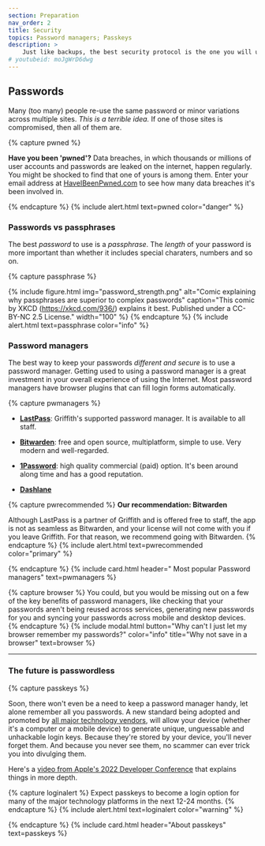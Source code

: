 ```yaml
---
section: Preparation
nav_order: 2
title: Security 
topics: Password managers; Passkeys
description: >
    Just like backups, the best security protocol is the one you will use. 
# youtubeid: moJgWrD6dwg
---
```


## Passwords

Many (too many) people re-use the same password or minor variations across multiple sites. _This is a terrible idea._ If one of those sites is compromised, then all of them are.

{% capture pwned %}

**Have you been 'pwned'?** Data breaches, in which thousands or millions of user accounts and passwords are leaked on the internet, happen regularly. You might be shocked to find that one of yours is among them. Enter your email address at [HaveIBeenPwned.com](https://haveibeenpwned.com) to see how many data breaches it's been involved in.

{% endcapture %}
{% include alert.html text=pwned color="danger" %}

### Passwords vs passphrases

The best *password* to use is a *passphrase*. The *length* of your password is more important than whether it includes special charaters, numbers and so on.

{% capture passphrase %}

{% include figure.html img="password_strength.png" alt="Comic explaining why passphrases are superior to complex passwords" caption="This comic by XKCD (https://xkcd.com/936/) explains it best. Published under a CC-BY-NC 2.5 License." width="100" %}
{% endcapture %}
{% include alert.html text=passphrase color="info" %}

### Password managers

The best way to keep your passwords *different and secure* is to use a password manager. Getting used to using a password manager is a great investment in your overall experience of using the Internet. Most password managers have browser plugins that can fill login forms automatically. 

{% capture pwmanagers %}

 - **[LastPass](https://www.griffith.edu.au/passwords/lastpass)**: Griffith's supported password manager. It is available to all staff. 

 - **[Bitwarden](www.bitwarden.com)**: free and open source, multiplatform, simple to use. Very modern and well-regarded.

 - **[1Password](https://1password.com)**: high quality commercial (paid) option. It's been around along time and has a good reputation.

 - **[Dashlane](https://www.dashlane.com)**

{% capture pwrecommended %}
**Our recommendation: Bitwarden**

Although LastPass is a partner of Griffith and is offered free to staff, the app is not as seamless as Bitwarden, and your license will not come with you if you leave Griffith. For that reason, we recommend going with Bitwarden. 
{% endcapture %}
{% include alert.html text=pwrecommended color="primary" %}

{% endcapture %}
{% include card.html header="<i class='bi bi-key-fill'></i> Most popular Password managers" text=pwmanagers %}

{% capture browser %}
You could, but you would be missing out on a few of the key benefits of password managers, like checking that your passwords aren't being reused across services, generating new passwords for you and syncing your passwords across mobile and desktop devices.
{% endcapture %}
{% include modal.html button="Why can't I just let my browser remember my passwords?" color="info" title="Why not save in a browser" text=browser %}

----

### The future is passwordless

{% capture passkeys %}

Soon, there won't even be a need to keep a password manager handy, let alone remember all you passwords. A new standard being adopted and promoted by [all major technology vendors](https://fidoalliance.org), will allow your device (whether it's a computer or a mobile device) to generate unique, unguessable and unhackable login keys. Because they're stored by your device, you'll never forget them. And because you never see them, no scammer can ever trick you into divulging them.

Here's a [video from Apple's 2022 Developer Conference](https://developer.apple.com/videos/play/wwdc2022/10092/) that explains things in more depth.

{% capture loginalert %}
Expect passkeys to become a login option for many of the major technology platforms in the next 12-24 months.
{% endcapture %}
{% include alert.html text=loginalert color="warning" %}

{% endcapture %}
{% include card.html header="About passkeys" text=passkeys %}